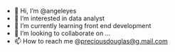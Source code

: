 - 👋 Hi, I’m @angeleyes
- 👀 I’m interested in data analyst
- 🌱 I’m currently learning front end development
- 💞️ I’m looking to collaborate on ...
- 📫 How to reach me @preciousdouglas@g.mail.com

<!---
preciousnd/preciousnd is a ✨ special ✨ repository because its `README.md` (this file) appears on your GitHub profile.
You can click the Preview link to take a look at your changes.
--->
